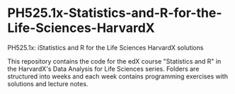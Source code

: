# PH525.1x-Statistics-and-R-for-the-Life-Sciences-HarvardX
PH525.1x: iStatistics and R for the Life Sciences HarvardX solutions


This repository contains the code for the edX course "Statistics and R" in the HarvardX's Data Analysis for Life Sciences series.
Folders are structured into weeks and each week contains programming exercises with solutions and lecture notes.
